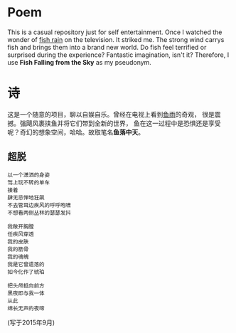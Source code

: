 # Poem  
This is a casual repository just for self entertainment.
Once I watched the wonder of [fish rain](https://www.youtube.com/watch?v=MKWfNSFXzqw) on the television. It striked me.
The strong wind carrys fish and brings them into a brand new world. Do fish feel terrified or surprised during the experience? 
Fantastic imagination, isn't it? Therefore, I use **Fish Falling from the Sky** as my pseudonym.

# 诗  
这是一个随意的项目，聊以自娱自乐。曾经在电视上看到[鱼雨](https://www.youtube.com/watch?v=MKWfNSFXzqw)的奇观，
很是震撼。强飓风裹挟鱼并将它们带到全新的世界，
鱼在这一过程中是恐惧还是享受呢？奇幻的想象空间，哈哈。故取笔名**鱼落中天**。
    
##  超脱

    以一个潇洒的身姿
    驾上玩不转的单车
    接着
    肆无忌惮地狂飙
    不去管耳边疾风的呼呼咆啸
    不想看两侧丛林的瑟瑟发抖

    我敞开胸膛
    任疾风穿透
    我的皮肤
    我的筋骨
    我的魂魄
    我是它曾遗落的
    如今化作了琥珀

    把头颅抵向前方
    黑夜即与我一体
    从此
    绵长无声的夜啼
    
(写于2015年9月)

